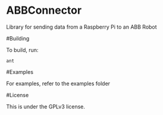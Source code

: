 # ABBConnector
Library for sending data from a Raspberry Pi to an ABB Robot


#Building
	
To build, run:

    ant

#Examples

  For examples, refer to the examples folder
    
#License

This is under the GPLv3 license.
